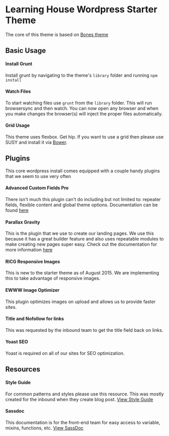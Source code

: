 # Learning House Wordpress Starter Theme

The core of this theme is based on [Bones theme](https://github.com/eddiemachado/bones)

## Basic Usage

#### Install Grunt

Install grunt by navigating to the theme's `library` folder and running `npm install`

#### Watch Files

To start watching files use `grunt` from the `library` folder. This will run browsersync and then watch. You can now open any browser and when you make changes the browser(s) will inject the proper files automatically.

#### Grid Usage

This theme uses flexbox. Get hip. If you want to use a grid then please use SUSY and install it via [Bower](http://bower.io).

## Plugins

This core wordpress install comes equipped with a couple handy plugins that we seem to use very often

#### Advanced Custom Fields Pro

There isn't much this plugin can't do including but not limited to: repeater fields, flexible content and global theme options. Documentation can be found [here](http://www.advancedcustomfields.com/pro/)

#### Parallax Gravity

This is the plugin that we use to create our landing pages. We use this because it has a great builder feature and also uses repeatable modules to make creating new pages super easy. Check out the documentation for more information [here](http://sakuraplugins.com/docs/gravity_documentation/)

#### RICG Responsive Images

This is new to the starter theme as of August 2015. We are implementing this to take advantage of responsive images.

#### EWWW Image Optimizer

This plugin optimizes images on upload and allows us to provide faster sites.

#### Title and Nofollow for links

This was requested by the inbound team to get the title field back on links.

#### Yoast SEO

Yoast is required on all of our sites for SEO optimization.

## Resources

#### Style Guide

For common patterns and styles please use this resource. This was mostly created for the inbound when they create blog post. [View Style Guide](http://tlhstarter.wpengine.com/style-guide)

#### Sassdoc

This documentation is for the front-end team for easy access to variable, mixins, functions, etc. [View SassDoc](http://tlhstarter.wpengine.com/sassdoc)

